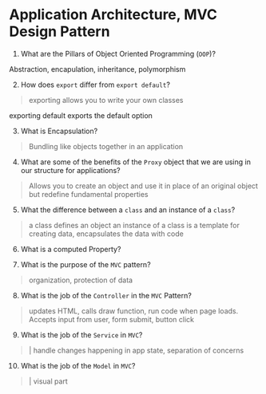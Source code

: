 # Application Architecture, MVC Design Pattern

1.  What are the Pillars of Object Oriented Programming (`OOP`)?

Abstraction, encapulation, inheritance, polymorphism

2.  How does `export` differ from `export default`?

> exporting allows you to write your own classes

exporting default exports the default option

3.  What is Encapsulation?

> Bundling like objects together in an application

4.  What are some of the benefits of the `Proxy` object that we are using in our structure for applications?

> Allows you to create an object and use it in place of an original object but redefine fundamental properties

5.  What the difference between a `class` and an instance of a `class`?

> a class defines an object
> an instance of a class is a template for creating data, encapsulates the data with code

6.  What is a computed Property?

>

7.  What is the purpose of the `MVC` pattern?

> organization, protection of data

8.  What is the job of the `Controller` in the `MVC` Pattern?

> updates HTML, calls draw function, run code when page loads. Accepts input from user, form submit, button click

9.  What is the job of the `Service` in `MVC`?

> | handle changes happening in app state, separation of concerns

10. What is the job of the `Model` in `MVC`?

> | visual part
